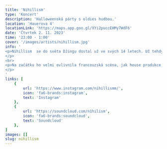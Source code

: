 ```yaml
---
title: 'Nihillism'
type: 'Koncert'
description: 'Halloweenská párty s oldies hudbou.'
location: 'Hauerova 4'
locationLink: 'https://maps.app.goo.gl/XYi2puccEHMy7WdF6'
date: 'Čtvrtek 2. 11. 2023'
time: '23:00 - 1:00'
cover: '/images/artists/nihillism.jpg'
info: '
<p>Nihillism  se do světa DJingu dostal už ve svých 14 letech. Už tehdy si poprvé stáhl Virtual DJ a začal se učit. Nyní mu je 22 let a snaží se předvádět, co umí.
</p>
<br>
<p>Na začátku ho velmi ovlivnila francouzská scéna, jak house produkce, tak i techno/electro. Poslední dobou se spíše věnuje hraní techno hudby, která je ovlivněna prvky funky, old school, hip-hopu, breakbeatu až po Y2Kcore.
</p>
'
links: [
    {
        url: 'https://www.instagram.com/nihillismm/',
        icon: 'fa6-brands:instagram',
        text: 'Instagram'
    },
    {
        url: 'https://soundcloud.com/n1hilism',
        icon: 'fa6-brands:soundcloud',
        text: 'Soundcloud'
    },
]
images: []
slug: nihillism
---
```


